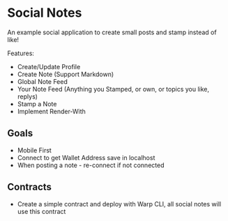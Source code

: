 # Social Notes

An example social application to create small posts and stamp instead of like!

Features:

* Create/Update Profile
* Create Note (Support Markdown)
* Global Note Feed
* Your Note Feed (Anything you Stamped, or own, or topics you like, replys)
* Stamp a Note
* Implement Render-With

## Goals

* Mobile First
* Connect to get Wallet Address save in localhost
* When posting a note - re-connect if not connected


## Contracts

* Create a simple contract and deploy with Warp CLI, all social notes will use this contract 

